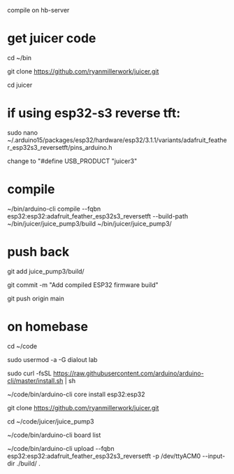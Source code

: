 compile on hb-server

# get juicer code

cd ~/bin

git clone https://github.com/ryanmillerwork/juicer.git

cd juicer

# if using esp32-s3 reverse tft:

sudo nano ~/.arduino15/packages/esp32/hardware/esp32/3.1.1/variants/adafruit_feather_esp32s3_reversetft/pins_arduino.h

change to "#define USB_PRODUCT "juicer3"

# compile

~/bin/arduino-cli compile --fqbn esp32:esp32:adafruit_feather_esp32s3_reversetft --build-path ~/bin/juicer/juice_pump3/build ~/bin/juicer/juice_pump3/

# push back

git add juice_pump3/build/

git commit -m "Add compiled ESP32 firmware build"

git push origin main



# on homebase

cd ~/code

sudo usermod -a -G dialout lab

sudo curl -fsSL https://raw.githubusercontent.com/arduino/arduino-cli/master/install.sh | sh

~/code/bin/arduino-cli core install esp32:esp32

git clone https://github.com/ryanmillerwork/juicer.git

cd ~/code/juicer/juice_pump3

~/code/bin/arduino-cli board list 

~/code/bin/arduino-cli upload --fqbn esp32:esp32:adafruit_feather_esp32s3_reversetft -p /dev/ttyACM0 --input-dir ./build/ .
